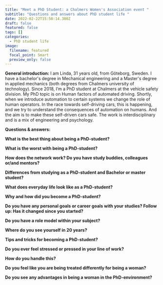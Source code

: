 ```yaml
---
title: "Meet a PhD Student: a Chalmers Women's Association event "
subtitle: "Questions and answers about PhD student life "
date: 2022-02-22T15:50:14.300Z
draft: false
featured: false
tags: []
categories:
  - PhD student life
image:
  filename: featured
  focal_point: Smart
  preview_only: false
---
```

**General introduction:** I am Linda, 31 years old, from Göteborg, Sweden. I have a bachelor's degree in Mechanical engineering and a Master's degree in applied mechanics (both degrees from Chalmers university of technology). Since 2018, I’m a PhD student at Chalmers at the vehicle safety division. My PhD topic is on Human factors of automated driving. Shortly, when we introduce automation to certain systems we change the role of human operators. In the race towards self-driving cars, this is happening, and we try to understand the consequences of automation on humans. And the aim is to make these self-driven cars safe. The work is interdisciplinary and is a mix of engineering and psychology. 

**Questions & answers:** 

**What is the best thing about being a PhD-student?** 



**What is the worst with being a PhD-student?** 

**How does the network work? Do you have study buddies, colleagues or/and mentors?** 

**Differences from studying as a PhD-student and Bachelor or master student?**

**What does everyday life look like as a PhD-student?**

**Why and how did you become a PhD-student?** 

**Do you have any personal goals or career goals with your studies? Follow up: Has it changed since you started?** 

**Do you have a role model within your subject?** 

**Where do you see yourself in 20 years?**

**Tips and tricks for becoming a PhD-student?** 

**Do you ever feel stressed or pressed in your line of work?** 

**How do you handle this?** 

**Do you feel like you are being treated differently for being a woman?** 

**Do you see any advantages in being a woman in the PhD-environment?**